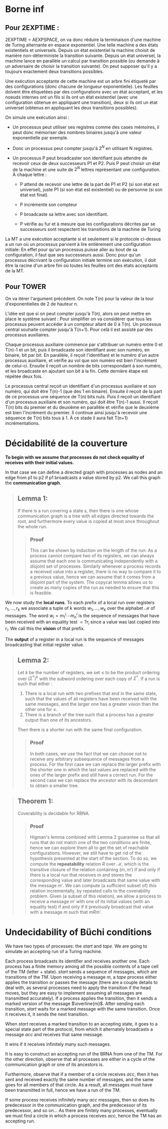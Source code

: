 # Borne inf

## Pour 2EXPTIME :

2EXPTIME = AEXPSPACE, on va donc réduire la terminaison d'une machine de Turing alternante en espace exponentiel.
Une telle machine a des états existentiels et universels.
Depuis un état existentiel la machine choisit de manière non-déterministe la transition suivante. Depuis un état universel, la machine lance en parallèle un calcul par transition possible (ou demande à un adversaire de choisir la transition suivante).
On peut supposer qu'il y a toujours exactement deux transitions possibles.

Une exécution acceptante de cette machine est un arbre fini étiqueté par des configurations (donc chacune de longueur exponentielle). Les feuilles doivent être étiquetées par des configurations avec un état acceptant, et les noeuds internes ont un fils si ils ont un état existentiel (avec une configuration obtenue en appliquant une transition), deux si ils ont un état universel (obtenus en appliquant les deux transitions possibles).

On simule une exécution ainsi :

- Un processus peut utiliser ses registres comme des cases mémoires, il peut donc mémoriser des nombres binaires jusqu'à une valeur exponentielle par exemple.

- Donc un processus peut compter jusqu'à $2^N$ en utilisant N registres.

- Un processus P peut broadcaster son identifiant puis attendre de recevoir ceux de deux successeurs P1 et P2. Puis P peut choisir un état de la machine et une suite de $2^N$ lettres représentant une configuration. À chaque lettre :

    -  P attend de recevoir une lettre de la part de P1 et P2 (si son état est universel), juste P1 (si son état est existentiel) ou de personne (si son état est final).

    - P incrémente son compteur

    - P broadcaste sa lettre avec son identifiant.

    - P vérifie au fur et à mesure que les configurations décrites par se successeurs sont respectent les transitions de la machine de Turing

La MT a une exécution acceptante si et seulement si le protocole ci-dessus a un run où un processus parvient à lire entièrement une configuration initiale: En effet pour qu'un processus puisse aller au bout de sa configuration, il faut que ses successeurs aussi. Donc pour qu'un processus décrivant la configuration initiale termine son exécution, il doit être la racine d'un arbre fini où toutes les feuilles ont des états acceptants de la MT.

## Pour TOWER

On va itérer l'argument précédent.
On note T(n) pour la valeur de la tour d'exponentielles de 2 de hauteur n.

L'idée est que si on peut compter jusqu'à T(n), alors on peut mettre en place le système suivant : 
Pour simplifier on va considérer que tous les processus peuvent accéder à un compteur allant de 0 à T(n).
Un processus central souhaite compter jusqu'à T(n+1). Pour celà il est assisté par des processus auxiliaires.

Chaque processus auxiliaire commence par s'attribuer un numéro entre 0 et T(n)-1 et un bit, puis il broadcaste son identifiant avec son numéro, en binaire, bit par bit.
En parallèle, il reçoit l'identifiant et le numéro d'un autre processus auxiliaire, et vérifie au vol que son numéro est bien l'incrément de celui-ci. Ensuite il reçoit un nombre de bits correspondant à son numéro, et les broadcaste en ajoutant son bit à la fin. Cette dernière étape est répétée deux fois.

Le processus central reçoit un identifiant d'un processus auxiliaire et son numéro, qui doit être T(n)-1 (que des 1 en binaire).
Ensuite il reçoit de la part de ce processus une séquence de T(n) bits nuls.
Puis il  reçoit un identifiant d'un processus auxiliaire et son numéro, qui doit être T(n)-1 aussi. Il reçoit T(n) bits du premier et du deuxième en parallèle et vérifie que le deuxième est bien l'incrément du premier. Il continue ainsi jusqu'à recevoir une séquence de T(n) bits tous à 1.
À ce stade il aura fait T(n+1) incrémentations.

# Décidabilité de la couverture

__To begin with we assume that processes do not check equality of receives with their initial values.__

In that case we can define a directed graph with processes as nodes and an edge from p1 to p2 if p1 broadcasts a value stored by p2. We call this graph the __communication graph__.

> ## Lemma 1: 
> If there is a run covering a state s, then there is one whose communication graph is a tree with all edges directed towards the root, and furthermore every value is copied at most once throughout the whole run. 
>>### Proof
>> This can be shown by induction on the length of the run: As a process cannot compare two of its registers, we can always assume that each one is communicating independently with a disjoint set of processes. Similarly whenever a process records a received value into a register, there is no way to compare it to a previous value, hence we can assume that it comes from a disjoint part of the system.
The copycat lemma allows us to create as many copies of the run as needed to ensure that this is feasible.

We now study the __local runs__. To each prefix of a local run over registers $r_1, ..., r_k$ we associate a tuple of k words $w_1, \ldots, w_k$ over the alphabet $\mathcal{M}$ of messages.
The word $w_i = m_1^i \cdots m_n^i$ is the sequence of messages that have been received with an equality test $=?r_i$ since a value was last copied into $r_i$.
We call this the __vision__ of that prefix.

The __output__ of a register in a local run is the sequence of messages broadcasting that initial register value.

> ## Lemma 2: 
> Let $k$ be the number of registers, we set $\leq$ to be the product ordering over $(\Sigma^*)^k$ with the subword ordering over each copy of $\Sigma^*$. 
> If a run is such that either :
> 1. There is a local run with two prefixes that end in the same state, such that the values of all registers have been received with the same messages, and the larger one has a greater vision than the other one for $\leq$. 
> 2. There is a branch of the tree such that a process has a greater output than one of its ancestors.
>
> Then there is a shorter run with the same final configuration.
>
>>### Proof 
>> In both cases, we use the fact that we can choose not to receive any arbitrary subsequence of messages from a process. For the first case we can replace the larger prefix with the shorter one in which the last values are replaced with the ones of the larger prefix and still have a correct run. For the second case we can replace the ancestor with its descendant to obtain a smaller tree. 

> ## Theorem 1: 
> Coverability is decidable for RBNA.
>
>>### Proof 
>> Higman's lemma combined with Lemma 2 guarantee us that all runs that do not match one of the two conditions are finite, hence we can explore them all to get the set of reachable configurations.
However, we still have to get rid of the hypothesis presented at the start of the section.
To do so, we compute the __repeatability__ relation $R$ over $\mathcal{M}$, which is the transitive closure of the relation containing $(m,m')$ if and only if there is a local run that receives $m$ and stores the corresponding value and later broadcasts that same value with the message $m'$.
We can compute (a sufficient subset of) this relation incrementally, by repeated calls to the coverability problem. Given (a subset of this relation), we allow a process to receive a message $m'$ with one of its initial values (with an equality test) if and only if it previously broadcast that value with a message $m$ such that $m R m'$.

# Undecidability of Büchi conditions 

We have two types of processes: the $start$ and $tape$.
We are going to simulate an accepting run of a Turing machine.

Each process broadcasts its identifier and receives another one.
Each process has a finite memory among all the possible contents of a tape cell of the TM (letter + state).
$start$ sends a sequence of messages, which are transitions of the TM.
Upon receiving a message $m$, a $tape$ process either applies the transition or passes the message (there are a couple details to deal with, as several processes need to apply the transition if the head moves, but they are easy to implement assuming all messages are transmitted accurately). If a process applies the transition, then it sends a marked version of the message $\overline{m}$.
After sending each transition, $start$ waits for a marked message with the same transition. 
Once it receives it, it sends the next transition.

When $start$ receives a marked transition to an accepting state, it goes to a special state part of the protocol, from which it alternately broadcasts a message $acc$ and receives that same message.

It wins if it receives infinitely many such messages.

It is easy to construct an accepting run of the BRNA from one of the TM.
For the other direction, observe that all processes are either in a cycle of the communication graph or one of its ancestors is. 

Furthermore, observe that if a member of a circle receives $acc$, then it has sent and received exactly the same number of messages, and the same goes for all members of that circle. As a result, all messages must have been transmitted in full, hence we have a run of the TM.

If some process receives infinitely many $acc$ messages, then so does its predecessor in the communication graph, and the predecessor of its predecessor, and so on...
As there are finitely many processes, eventually we must find a circle in which a process receives $acc$, hence the TM has an accepting run.